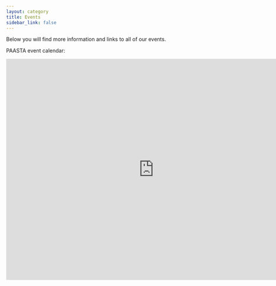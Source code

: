 ```yaml
---
layout: category
title: Events
sidebar_link: false
---
```


Below you will find more information and links to all of our events.

<!-- Maybe make a subfolder here for the monthly talks at one point-->

PAASTA event calendar:
<iframe src="https://calendar.google.com/calendar/embed?src=paasta.community%40gmail.com&ctz=Europe%2FLisbon" style="border: 0" width="800" height="600" frameborder="0" scrolling="no"></iframe>